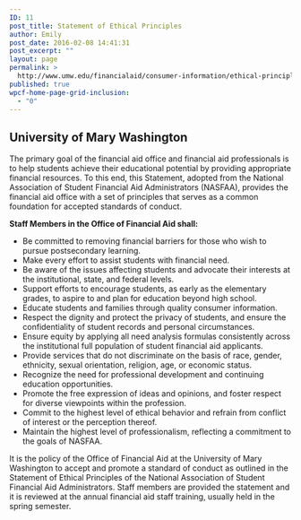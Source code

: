 ```yaml
---
ID: 11
post_title: Statement of Ethical Principles
author: Emily
post_date: 2016-02-08 14:41:31
post_excerpt: ""
layout: page
permalink: >
  http://www.umw.edu/financialaid/consumer-information/ethical-principles/
published: true
wpcf-home-page-grid-inclusion:
  - "0"
---
```

<h2>University of Mary Washington</h2>
The primary goal of the financial aid office and financial aid professionals is to help students achieve their educational potential by providing appropriate financial resources. To this end, this Statement, adopted from the National Association of Student Financial Aid Administrators (NASFAA), provides the financial aid office with a set of principles that serves as a common foundation for accepted standards of conduct.

<strong>Staff Members in the Office of Financial Aid shall:</strong>
<ul>
	<li>Be committed to removing financial barriers for those who wish to pursue postsecondary learning.</li>
	<li>Make every effort to assist students with financial need.</li>
	<li>Be aware of the issues affecting students and advocate their interests at the institutional, state, and federal levels.</li>
	<li>Support efforts to encourage students, as early as the elementary grades, to aspire to and plan for education beyond high school.</li>
	<li>Educate students and families through quality consumer information.</li>
	<li>Respect the dignity and protect the privacy of students, and ensure the confidentiality of student records and personal circumstances.</li>
	<li>Ensure equity by applying all need analysis formulas consistently across the institutional full population of student financial aid applicants.</li>
	<li>Provide services that do not discriminate on the basis of race, gender, ethnicity, sexual orientation, religion, age, or economic status.</li>
	<li>Recognize the need for professional development and continuing education opportunities.</li>
	<li>Promote the free expression of ideas and opinions, and foster respect for diverse viewpoints within the profession.</li>
	<li>Commit to the highest level of ethical behavior and refrain from conflict of interest or the perception thereof.</li>
	<li>Maintain the highest level of professionalism, reflecting a commitment to the goals of NASFAA.</li>
</ul>
It is the policy of the Office of Financial Aid at the University of Mary Washington to accept and promote a standard of conduct as outlined in the Statement of Ethical Principles of the National Association of Student Financial Aid Administrators. Staff members are provided the statement and it is reviewed at the annual financial aid staff training, usually held in the spring semester.